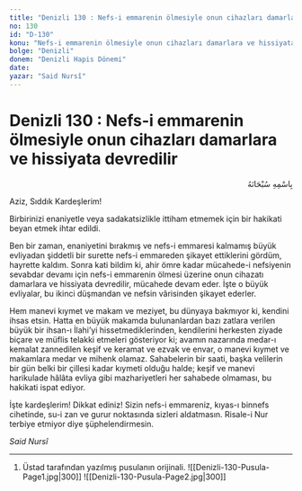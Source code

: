 ```yaml
---
title: "Denizli 130 : Nefs-i emmarenin ölmesiyle onun cihazları damarlara ve hissiyata devredilir"
no: 130
id: "D-130"
konu: "Nefs-i emmarenin ölmesiyle onun cihazları damarlara ve hissiyata devredilir"
bolge: "Denizli"
donem: "Denizli Hapis Dönemi"
date: 
yazar: "Said Nursî"
---
```


# Denizli 130 : Nefs-i emmarenin ölmesiyle onun cihazları damarlara ve hissiyata devredilir

<p class="arabic" dir="rtl" title="Meal: “Her türlü noksan sıfatlardan yüce olan Allah’ın adıyla.”">بِاسْمِهِ سُبْحَانَهُ</p>

Aziz, Sıddık Kardeşlerim!

Birbirinizi enaniyetle veya sadakatsizlikle ittiham etmemek için bir hakikati beyan etmek ihtar edildi.

Ben bir zaman, enaniyetini bırakmış ve nefs-i emmaresi kalmamış büyük evliyadan şiddetli bir surette nefs-i emmareden şikayet ettiklerini gördüm, hayrette kaldım. Sonra kati bildim ki, ahir ömre kadar mücahede-i nefsiyenin sevabdar devamı için nefs-i emmarenin ölmesi üzerine onun cihazatı damarlara ve hissiyata devredilir, mücahede devam eder. İşte o büyük evliyalar, bu ikinci düşmandan ve nefsin vârisinden şikayet ederler.

Hem manevi kıymet ve makam ve meziyet, bu dünyaya bakmıyor ki, kendini ihsas etsin. Hatta en büyük makamda bulunanlardan bazı zatlara verilen büyük bir ihsan-ı İlahi’yi hissetmediklerinden, kendilerini herkesten ziyade biçare ve müflis telakki etmeleri gösteriyor ki; avamın nazarında medar-ı kemalat zannedilen keşif ve keramat ve ezvak ve envar, o manevi kıymet ve makamlara medar ve mihenk olamaz. Sahabelerin bir saati, başka velilerin bir gün belki bir çillesi kadar kıymeti olduğu halde; keşif ve manevi harikulade hâlâta evliya gibi mazhariyetleri her sahabede olmaması, bu hakikati ispat ediyor.

İşte kardeşlerim! Dikkat ediniz! Sizin nefs-i emmareniz, kıyas-ı binnefs cihetinde, su-i zan ve gurur noktasında sizleri aldatmasın. Risale-i Nur terbiye etmiyor diye şüphelendirmesin.

*Said Nursî*

***

1. Üstad tarafından yazılmış pusulanın orijinali.
![[Denizli-130-Pusula-Page1.jpg|300]]
![[Denizli-130-Pusula-Page2.jpg|300]]

